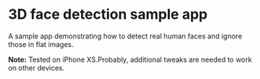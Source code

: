 # 3D face detection sample app

A sample app demonstrating how to detect real human faces and ignore those in flat images.

**Note:** Tested on iPhone XS.Probably, additional tweaks are needed to work on other devices.
